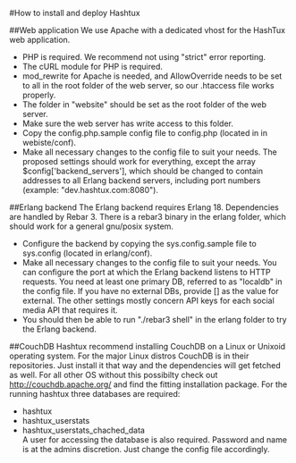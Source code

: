 #How to install and deploy Hashtux

##Web application
We use Apache with a dedicated vhost for the HashTux web application. 
- PHP is required. We recommend not using "strict" error reporting.
- The cURL module for PHP is required.
- mod_rewrite for Apache is needed, and AllowOverride needs to be set to all in the root folder of the web server, so our .htaccess file works properly.
- The folder in "website" should be set as the root folder of the web server.
- Make sure the web server has write access to this folder.
- Copy the config.php.sample config file to config.php (located in in webiste/conf).
- Make all necessary changes to the config file to suit your needs. The proposed settings should work for everything, except the array $config['backend_servers'], which should be changed to contain addresses to all Erlang backend servers, including port numbers (example: "dev.hashtux.com:8080").

##Erlang backend
The Erlang backend requires Erlang 18. Dependencies are handled by Rebar 3. There is a rebar3 binary in the erlang folder, which should work for a general gnu/posix system.
- Configure the backend by copying the sys.config.sample file to sys.config (located in erlang/conf).
- Make all necessary changes to the config file to suit your needs. You can configure the port at which the Erlang backend listens to HTTP requests. You need at least one primary DB, referred to as "localdb" in the config file. If you have no external DBs, provide [] as the value for external. The other settings mostly concern API keys for each social media API that requires it.
- You should then be able to run "./rebar3 shell" in the erlang folder to try the Erlang backend.

##CouchDB
Hashtux recommend installing CouchDB on a Linux or Unixoid operating system.
For the major Linux distros CouchDB is in their repositories. Just install it that way and the dependencies will get fetched as well.
For all other OS without this possibilty check out http://couchdb.apache.org/ and find the fitting installation package.
For the running hashtux three databases are required:
- hashtux
- hashtux_userstats
- hashtux_userstats_chached_data
<br />A user for accessing the database is also required. Password and name is at the admins discretion. Just change the config file accordingly.
